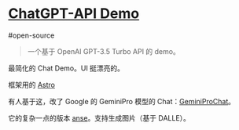 # [ChatGPT-API Demo](https://github.com/anse-app/chatgpt-demo)
#open-source
> 一个基于 OpenAI GPT-3.5 Turbo API 的 demo。

最简化的 Chat Demo。UI 挺漂亮的。

框架用的 [Astro](../../../../../../../1-self/3-wealth/1-skill/coding/web/framework/full-stack/content/astro.md)

有人基于这，改了 Google 的 GeminiPro 模型的 Chat：[GeminiProChat](https://github.com/babaohuang/GeminiProChat)。

它的复杂一点的版本 [anse](https://github.com/anse-app/anse)。支持生成图片（基于 DALLE）。
